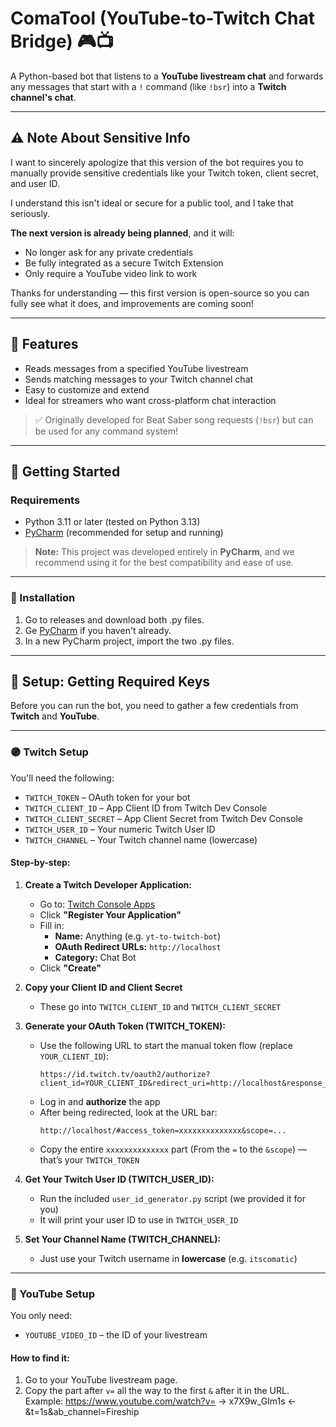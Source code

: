 # ComaTool (YouTube-to-Twitch Chat Bridge) 🎮📺

A Python-based bot that listens to a **YouTube livestream chat** and forwards any messages that start with a `!` command (like `!bsr`) into a **Twitch channel's chat**.

---

## ⚠️ Note About Sensitive Info

I want to sincerely apologize that this version of the bot requires you to manually provide sensitive credentials like your Twitch token, client secret, and user ID.

I understand this isn't ideal or secure for a public tool, and I take that seriously.

**The next version is already being planned**, and it will:
- No longer ask for any private credentials
- Be fully integrated as a secure Twitch Extension
- Only require a YouTube video link to work

Thanks for understanding — this first version is open-source so you can fully see what it does, and improvements are coming soon!

---

## 🌟 Features
- Reads messages from a specified YouTube livestream
- Sends matching messages to your Twitch channel chat
- Easy to customize and extend
- Ideal for streamers who want cross-platform chat interaction

> ✅ Originally developed for Beat Saber song requests (`!bsr`) but can be used for any command system!

---

## 🚀 Getting Started

### Requirements
- Python 3.11 or later (tested on Python 3.13)
- [PyCharm](https://www.jetbrains.com/pycharm/download) (recommended for setup and running)

> **Note:** This project was developed entirely in **PyCharm**, and we recommend using it for the best compatibility and ease of use.

---

### 🔧 Installation

1. Go to releases and download both .py files.
2. Ge [PyCharm](https://www.jetbrains.com/pycharm/download) if you haven't already.
3. In a new PyCharm project, import the two .py files.

---

## 🔑 Setup: Getting Required Keys

Before you can run the bot, you need to gather a few credentials from **Twitch** and **YouTube**.

---

### 🟣 Twitch Setup

You'll need the following:

- `TWITCH_TOKEN` – OAuth token for your bot
- `TWITCH_CLIENT_ID` – App Client ID from Twitch Dev Console
- `TWITCH_CLIENT_SECRET` – App Client Secret from Twitch Dev Console
- `TWITCH_USER_ID` – Your numeric Twitch User ID
- `TWITCH_CHANNEL` – Your Twitch channel name (lowercase)

#### Step-by-step:

1. **Create a Twitch Developer Application:**
   - Go to: [Twitch Console Apps](https://dev.twitch.tv/console/apps)
   - Click **"Register Your Application"**
   - Fill in:
     - **Name:** Anything (e.g. `yt-to-twitch-bot`)
     - **OAuth Redirect URLs:** `http://localhost`
     - **Category:** Chat Bot
   - Click **"Create"**

2. **Copy your Client ID and Client Secret**
   - These go into `TWITCH_CLIENT_ID` and `TWITCH_CLIENT_SECRET`

3. **Generate your OAuth Token (TWITCH_TOKEN):**
   - Use the following URL to start the manual token flow (replace `YOUR_CLIENT_ID`):
     ```
     https://id.twitch.tv/oauth2/authorize?client_id=YOUR_CLIENT_ID&redirect_uri=http://localhost&response_type=token&scope=chat:read+chat:edit+user:bot+user:write:chat
     ```
   - Log in and **authorize** the app
   - After being redirected, look at the URL bar:
     ```
     http://localhost/#access_token=xxxxxxxxxxxxxx&scope=...
     ```
   - Copy the entire `xxxxxxxxxxxxxx` part (From the `=` to the `&scope`) — that’s your `TWITCH_TOKEN`

4. **Get Your Twitch User ID (TWITCH_USER_ID):**
   - Run the included `user_id_generator.py` script (we provided it for you)
   - It will print your user ID to use in `TWITCH_USER_ID`

5. **Set Your Channel Name (TWITCH_CHANNEL):**
   - Just use your Twitch username in **lowercase** (e.g. `itscomatic`)

---

### 🔴 YouTube Setup

You only need:

- `YOUTUBE_VIDEO_ID` – the ID of your livestream

#### How to find it:

1. Go to your YouTube livestream page.
2. Copy the part after `v=` all the way to the first `&` after it in the URL.
     Example: https://www.youtube.com/watch?v=   -> x7X9w_GIm1s <-   &t=1s&ab_channel=Fireship
